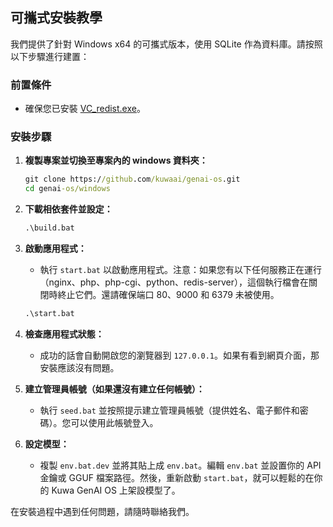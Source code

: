 ## 可攜式安裝教學

我們提供了針對 Windows x64 的可攜式版本，使用 SQLite 作為資料庫。請按照以下步驟進行建置：

### 前置條件
- 確保您已安裝 [VC_redist.exe](https://learn.microsoft.com/zh-tw/cpp/windows/latest-supported-vc-redist?view=msvc-170)。

### 安裝步驟

1. **複製專案並切換至專案內的 windows 資料夾：**
   ```bat
   git clone https://github.com/kuwaai/genai-os.git
   cd genai-os/windows
   ```

2. **下載相依套件並設定：**
   ```bat
   .\build.bat
   ```

3. **啟動應用程式：**
   - 執行 `start.bat` 以啟動應用程式。注意：如果您有以下任何服務正在運行（nginx、php、php-cgi、python、redis-server），這個執行檔會在關閉時終止它們。還請確保端口 80、9000 和 6379 未被使用。
   ```bat
   .\start.bat
   ```

4. **檢查應用程式狀態：**
   - 成功的話會自動開啟您的瀏覽器到 `127.0.0.1`。如果有看到網頁介面，那安裝應該沒有問題。

5. **建立管理員帳號（如果還沒有建立任何帳號）：**
   - 執行 `seed.bat` 並按照提示建立管理員帳號（提供姓名、電子郵件和密碼）。您可以使用此帳號登入。

6. **設定模型：**
   - 複製 `env.bat.dev` 並將其貼上成 `env.bat`。編輯 `env.bat` 並設置你的 API 金鑰或 GGUF 檔案路徑。然後，重新啟動 `start.bat`，就可以輕鬆的在你的 Kuwa GenAI OS 上架設模型了。

在安裝過程中遇到任何問題，請隨時聯絡我們。